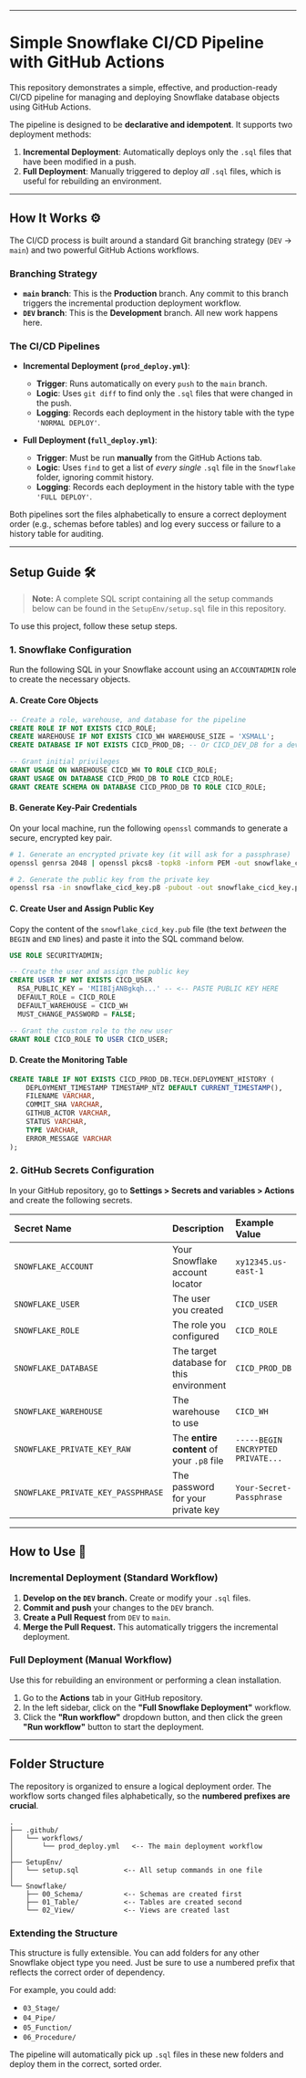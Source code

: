-----


# Simple Snowflake CI/CD Pipeline with GitHub Actions

This repository demonstrates a simple, effective, and production-ready CI/CD pipeline for managing and deploying Snowflake database objects using GitHub Actions.

The pipeline is designed to be **declarative and idempotent**. It supports two deployment methods:

1.  **Incremental Deployment**: Automatically deploys only the `.sql` files that have been modified in a push.
2.  **Full Deployment**: Manually triggered to deploy *all* `.sql` files, which is useful for rebuilding an environment.

-----

## How It Works ⚙️

The CI/CD process is built around a standard Git branching strategy (`DEV` -\> `main`) and two powerful GitHub Actions workflows.

### Branching Strategy

  * **`main` branch**: This is the **Production** branch. Any commit to this branch triggers the incremental production deployment workflow.
  * **`DEV` branch**: This is the **Development** branch. All new work happens here.

### The CI/CD Pipelines

  * **Incremental Deployment (`prod_deploy.yml`)**:

      * **Trigger**: Runs automatically on every `push` to the `main` branch.
      * **Logic**: Uses `git diff` to find only the `.sql` files that were changed in the push.
      * **Logging**: Records each deployment in the history table with the type `'NORMAL DEPLOY'`.

  * **Full Deployment (`full_deploy.yml`)**:

      * **Trigger**: Must be run **manually** from the GitHub Actions tab.
      * **Logic**: Uses `find` to get a list of *every single* `.sql` file in the `Snowflake` folder, ignoring commit history.
      * **Logging**: Records each deployment in the history table with the type `'FULL DEPLOY'`.

Both pipelines sort the files alphabetically to ensure a correct deployment order (e.g., schemas before tables) and log every success or failure to a history table for auditing.

-----

## Setup Guide 🛠️

> **Note:** A complete SQL script containing all the setup commands below can be found in the `SetupEnv/setup.sql` file in this repository.

To use this project, follow these setup steps.

### 1\. Snowflake Configuration

Run the following SQL in your Snowflake account using an `ACCOUNTADMIN` role to create the necessary objects.

#### A. Create Core Objects

```sql
-- Create a role, warehouse, and database for the pipeline
CREATE ROLE IF NOT EXISTS CICD_ROLE;
CREATE WAREHOUSE IF NOT EXISTS CICD_WH WAREHOUSE_SIZE = 'XSMALL';
CREATE DATABASE IF NOT EXISTS CICD_PROD_DB; -- Or CICD_DEV_DB for a development environment

-- Grant initial privileges
GRANT USAGE ON WAREHOUSE CICD_WH TO ROLE CICD_ROLE;
GRANT USAGE ON DATABASE CICD_PROD_DB TO ROLE CICD_ROLE;
GRANT CREATE SCHEMA ON DATABASE CICD_PROD_DB TO ROLE CICD_ROLE;
```

#### B. Generate Key-Pair Credentials

On your local machine, run the following `openssl` commands to generate a secure, encrypted key pair.

```bash
# 1. Generate an encrypted private key (it will ask for a passphrase)
openssl genrsa 2048 | openssl pkcs8 -topk8 -inform PEM -out snowflake_cicd_key.p8 -v2 aes-256-cbc

# 2. Generate the public key from the private key
openssl rsa -in snowflake_cicd_key.p8 -pubout -out snowflake_cicd_key.pub
```

#### C. Create User and Assign Public Key

Copy the content of the `snowflake_cicd_key.pub` file (the text *between* the `BEGIN` and `END` lines) and paste it into the SQL command below.

```sql
USE ROLE SECURITYADMIN;

-- Create the user and assign the public key
CREATE USER IF NOT EXISTS CICD_USER
  RSA_PUBLIC_KEY = 'MIIBIjANBgkqh...' -- <-- PASTE PUBLIC KEY HERE
  DEFAULT_ROLE = CICD_ROLE
  DEFAULT_WAREHOUSE = CICD_WH
  MUST_CHANGE_PASSWORD = FALSE;

-- Grant the custom role to the new user
GRANT ROLE CICD_ROLE TO USER CICD_USER;
```

#### D. Create the Monitoring Table

```sql
CREATE TABLE IF NOT EXISTS CICD_PROD_DB.TECH.DEPLOYMENT_HISTORY (
    DEPLOYMENT_TIMESTAMP TIMESTAMP_NTZ DEFAULT CURRENT_TIMESTAMP(),
    FILENAME VARCHAR,
    COMMIT_SHA VARCHAR,
    GITHUB_ACTOR VARCHAR,
    STATUS VARCHAR,
    TYPE VARCHAR,
    ERROR_MESSAGE VARCHAR
);
```

### 2\. GitHub Secrets Configuration

In your GitHub repository, go to **Settings \> Secrets and variables \> Actions** and create the following secrets.

| Secret Name                        | Description                                          | Example Value                       |
| :--------------------------------- | :--------------------------------------------------- | :---------------------------------- |
| `SNOWFLAKE_ACCOUNT`                | Your Snowflake account locator                       | `xy12345.us-east-1`                 |
| `SNOWFLAKE_USER`                   | The user you created                                 | `CICD_USER`                         |
| `SNOWFLAKE_ROLE`                   | The role you configured                              | `CICD_ROLE`                         |
| `SNOWFLAKE_DATABASE`               | The target database for this environment             | `CICD_PROD_DB`                      |
| `SNOWFLAKE_WAREHOUSE`              | The warehouse to use                                 | `CICD_WH`                           |
| `SNOWFLAKE_PRIVATE_KEY_RAW`        | The **entire content** of your `.p8` file      | `-----BEGIN ENCRYPTED PRIVATE...` |
| `SNOWFLAKE_PRIVATE_KEY_PASSPHRASE` | The password for your private key                    | `Your-Secret-Passphrase`            |

-----

## How to Use 🚀

### Incremental Deployment (Standard Workflow)

1.  **Develop on the `DEV` branch.** Create or modify your `.sql` files.
2.  **Commit and push** your changes to the `DEV` branch.
3.  **Create a Pull Request** from `DEV` to `main`.
4.  **Merge the Pull Request.** This automatically triggers the incremental deployment.

### Full Deployment (Manual Workflow)

Use this for rebuilding an environment or performing a clean installation.

1.  Go to the **Actions** tab in your GitHub repository.
2.  In the left sidebar, click on the **"Full Snowflake Deployment"** workflow.
3.  Click the **"Run workflow"** dropdown button, and then click the green **"Run workflow"** button to start the deployment.

-----

## Folder Structure

The repository is organized to ensure a logical deployment order. The workflow sorts changed files alphabetically, so the **numbered prefixes are crucial**.

```plaintext
.
├── .github/
│   └── workflows/
│       └── prod_deploy.yml   <-- The main deployment workflow
│
├── SetupEnv/
│   └── setup.sql           <-- All setup commands in one file
│
└── Snowflake/
    ├── 00_Schema/          <-- Schemas are created first
    ├── 01_Table/           <-- Tables are created second
    └── 02_View/            <-- Views are created last
```

### Extending the Structure

This structure is fully extensible. You can add folders for any other Snowflake object type you need. Just be sure to use a numbered prefix that reflects the correct order of dependency.

For example, you could add:

  * `03_Stage/`
  * `04_Pipe/`
  * `05_Function/`
  * `06_Procedure/`

The pipeline will automatically pick up `.sql` files in these new folders and deploy them in the correct, sorted order.
